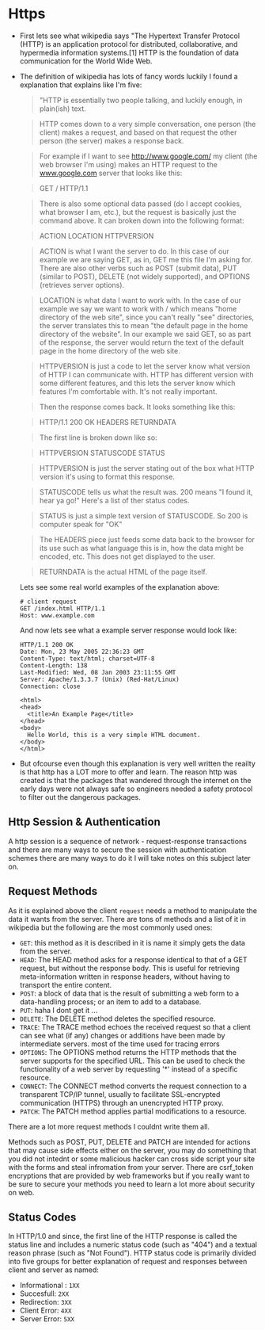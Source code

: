 # Https

- First lets see what wikipedia says "The Hypertext Transfer Protocol (HTTP) is an application protocol for distributed, collaborative, and hypermedia information systems.[1] HTTP is the foundation of data communication for the World Wide Web.

- The definition of wikipedia has lots of fancy words luckily I found a explanation that explains like I'm five:
  > "HTTP is essentially two people talking, and luckily enough, in plain(ish) text.

  > HTTP comes down to a very simple conversation, one person (the client) makes a request, and based on that request the other person (the server) makes a response back.

  > For example if I want to see http://www.google.com/ my client (the web browser I'm using) makes an HTTP request to the www.google.com server that looks like this:

  > GET / HTTP/1.1

  > There is also some optional data passed (do I accept cookies, what browser I am, etc.), but the request is basically just the command above. It can broken down into the following format:

  > ACTION LOCATION HTTPVERSION

  > ACTION is what I want the server to do. In this case of our example we are saying GET, as in, GET me this file I'm asking for. There are also other verbs such as POST (submit data), PUT (similar to POST), DELETE (not widely supported), and OPTIONS (retrieves server options).

  > LOCATION is what data I want to work with. In the case of our example we say we want to work with / which means "home directory of the web site", since you can't really "see" directories, the server translates this to mean "the default page in the home directory of the website". In our example we said GET, so as part of the response, the server would return the text of the default page in the home directory of the web site.

  > HTTPVERSION is just a code to let the server know what version of HTTP I can communicate with. HTTP has different version with some different features, and this lets the server know which features I'm comfortable with. It's not really important.

  > Then the response comes back. It looks something like this:

  > HTTP/1.1 200 OK
    HEADERS
    RETURNDATA

  > The first line is broken down like so:

  > HTTPVERSION STATUSCODE STATUS

  > HTTPVERSION is just the server stating out of the box what HTTP version it's using to format this response.

  > STATUSCODE tells us what the result was. 200 means "I found it, hear ya go!" Here's a list of ther status codes.

  > STATUS is just a simple text version of STATUSCODE. So 200 is computer speak for "OK"

  > The HEADERS piece just feeds some data back to the browser for its use such as what language this is in, how the data might be encoded, etc. This does not get displayed to the user.

  > RETURNDATA is the actual HTML of the page itself.
  
  Lets see some real world examples of the explanation above:
  ```
  # client request
  GET /index.html HTTP/1.1
  Host: www.example.com
  ```
  And now lets see what a example server response would look like:
  ```
  HTTP/1.1 200 OK
  Date: Mon, 23 May 2005 22:36:23 GMT
  Content-Type: text/html; charset=UTF-8
  Content-Length: 138
  Last-Modified: Wed, 08 Jan 2003 23:11:55 GMT
  Server: Apache/1.3.3.7 (Unix) (Red-Hat/Linux)
  Connection: close

  <html>
  <head>
    <title>An Example Page</title>
  </head>
  <body>
    Hello World, this is a very simple HTML document.
  </body>
  </html>
  ```
  
- But ofcourse even though this explanation is very well written the reailty is that http has a LOT more to offer and learn.
 The reason http was created is that the packages that wandered through the internet on the early days were not always safe so engineers needed a safety protocol to filter out the dangerous packages.
 
 
 
 ## Http Session & Authentication
 
 A http session is a sequence of network - request-response transactions and there are many ways to secure the session with authentication schemes there are many ways to do it I will take notes on this subject later on.
 
 ## Request Methods
 
 As it is explained above the client `request` needs a method to manipulate the data it wants from the server. There are tons of methods and a list of it in wikipedia but the following are the most commonly used ones:
 
 - `GET`: this method as it is described in it is name it simply gets the data from the server.
 - `HEAD`: The HEAD method asks for a response identical to that of a GET request, but without the response body. This is useful for retrieving meta-information written in response headers, without having to transport the entire content.
 - `POST`: a block of data that is the result of submitting a web form to a data-handling process; or an item to add to a database.
 - `PUT`: haha I dont get it ...
 - `DELETE`: The DELETE method deletes the specified resource.
 - `TRACE`: The TRACE method echoes the received request so that a client can see what (if any) changes or additions have been made by intermediate servers. most of the time used for tracing errors
 - `OPTIONS`: The OPTIONS method returns the HTTP methods that the server supports for the specified URL. This can be used to check the functionality of a web server by requesting '*' instead of a specific resource.
 - `CONNECT`: The CONNECT method converts the request connection to a transparent TCP/IP tunnel, usually to facilitate SSL-encrypted communication (HTTPS) through an unencrypted HTTP proxy.
 - `PATCH`: The PATCH method applies partial modifications to a resource.
 
 There are a lot more request methods I couldnt write them all.
 
 Methods such as POST, PUT, DELETE and PATCH are intended for actions that may cause side effects either on the server, you may do something that you did not intednt or some malicious hacker can cross side script your site with the forms and steal infromation from your server. There are csrf_token encryptions that are provided by web frameworks but if you really want to be sure to secure your methods you need to learn a lot more about security on web.
 
 ## Status Codes

In HTTP/1.0 and since, the first line of the HTTP response is called the status line and includes a numeric status code (such as "404") and a textual reason phrase (such as "Not Found"). HTTP status code is primarily divided into five groups for better explanation of request and responses between client and server as named:

 - Informational : `1XX`
 - Succesfull: `2XX`
 - Redirection: `3XX`
 - Client Error: `4XX`
 - Server Error: `5XX`
 
 

